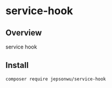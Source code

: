 # service-hook

## Overview
service hook

## Install
```
composer require jepsonwu/service-hook
```
